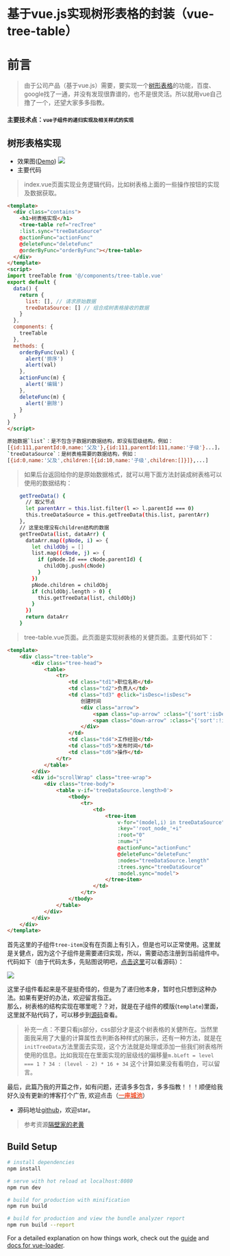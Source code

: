 # 基于vue.js实现树形表格的封装（vue-tree-table）

# 前言

> 由于公司产品（基于vue.js）需要，要实现一个[树形表格](https://github.com/sijinglei/vue-tree-table)的功能，百度、google找了一通，并没有发现很靠谱的，也不是很灵活。所以就用vue自己撸了一个，还望大家多多指教。
#### 主要技术点：`vue子组件的递归实现及相关样式的实现`

## 树形表格实现

- 效果图([Demo](https://sijinglei.github.io/vue-tree-table/dist/#/))
![](https://user-gold-cdn.xitu.io/2018/7/24/164cb313dcbb3e95?w=1492&h=998&f=gif&s=1120746)
- 主要代码
> index.vue页面实现业务逻辑代码，比如树表格上面的一些操作按钮的实现及数据获取。
>
``` html
<template>
  <div class="contains">
    <h1>树表格实现</h1>
    <tree-table ref="recTree"
    :list.sync="treeDataSource"
    @actionFunc="actionFunc"
    @deleteFunc="deleteFunc"
    @orderByFunc="orderByFunc"></tree-table>
  </div>
</template>
<script>
import treeTable from '@/components/tree-table.vue'
export default {
  data() {
    return {
      list: [], // 请求原始数据
      treeDataSource: [] // 组合成树表格接收的数据
    }
  },
  components: {
    treeTable
  },
  methods: {
    orderByFunc(val) {
      alert('排序')
      alert(val)
    },
    actionFunc(m) {
      alert('编辑')
    },
    deleteFunc(m) {
      alert('删除')
    }
  }
}
</script>
```
``` bash
原始数据`list`：是不包含子数据的数据结构，即没有层级结构，例如：
[{id:111,parentId:0,name:'父及'},{id:111,parentId:111,name:'子级'}...]，通过parentId来获取对应父子层级结构
`treeDataSource`：是树表格需要的数据结构，例如：
[{id:0,name:'父及',children:[{id:10,name:'子级',children:[]}]},...]
```
> 如果后台返回给你的是原始数据格式，就可以用下面方法封装成树表格可以使用的数据结构：
``` bash
    getTreeData() {
      // 取父节点
      let parentArr = this.list.filter(l => l.parentId === 0)
      this.treeDataSource = this.getTreeData(this.list, parentArr)
    },
    // 这里处理没有children结构的数据
    getTreeData(list, dataArr) {
      dataArr.map((pNode, i) => {
        let childObj = []
        list.map((cNode, j) => {
          if (pNode.Id === cNode.parentId) {
            childObj.push(cNode)
          }
        })
        pNode.children = childObj
        if (childObj.length > 0) {
          this.getTreeData(list, childObj)
        }
      })
      return dataArr
    }
```
> tree-table.vue页面。此页面是实现树表格的关健页面。主要代码如下：
``` html
<template>
	<div class="tree-table">
		<div class="tree-head">
			<table>
				<tr>
					<td class="td1">职位名称</td>
					<td class="td2">负责人</td>
					<td class="td3" @click="isDesc=!isDesc">
						创建时间
						<div class="arrow">
							<span class="up-arrow" :class="{'sort':isDesc}"></span>
							<span class="down-arrow" :class="{'sort':!isDesc}"></span>
						</div>
					</td>
					<td class="td4">工作经验</td>
					<td class="td5">发布时间</td>
					<td class="td6">操作</td>
				</tr>
			</table>
		</div>
		<div id="scrollWrap" class="tree-wrap">
			<div class="tree-body">
				<table v-if='treeDataSource.length>0'>
					<tbody>
						<tr>
							<td>
								<tree-item
									v-for="(model,i) in treeDataSource"
                                    :key="'root_node_'+i"
									:root="0"
									:num="i"
									@actionFunc="actionFunc"
									@deleteFunc="deleteFunc"
									:nodes="treeDataSource.length"
									:trees.sync="treeDataSource"
									:model.sync="model">
								</tree-item>
							</td>
						</tr>
					</tbody>
				</table>
			</div>
		</div>
	</div>
</template>
```
首先这里的子组件`tree-item`没有在页面上有引入，但是也可以正常使用。这里就是关健点，因为这个子组件是需要递归实现，所以，需要动态注册到当前组件中。代码如下（由于代码太多，先贴图说明吧，[点击这里](https://github.com/sijinglei/vue-tree-table/blob/master/src/components/tree-table.vue)可以看源码）：

![](https://user-gold-cdn.xitu.io/2018/7/24/164cb5dddee5b208?w=672&h=862&f=png&s=48872)

这里子组件看起来是不是挺奇怪的，但是为了递归他本身，暂时也只想到这种办法。如果有更好的办法，欢迎留言指正。<br>
那么，树表格的结构实现在哪里呢？？对，就是在子组件的模版(`template`)里面，这里就不贴代码了，可以移步到[源码](https://github.com/sijinglei/vue-tree-table/blob/master/src/components/tree-table.vue)查看。
> 补充一点：不要只看js部分，css部分才是这个树表格的关健所在。当然里面我采用了大量的计算属性去判断各种样式的展示，还有一种方法，就是在`initTreeData`方法里面去实现，这个方法就是处理或添加一些我们树表格所使用的信息。比如我现在在里面实现的层级线的偏移量`m.bLeft = level === 1 ? 34 : (level - 2) * 16 + 34` 这个计算如果没有看明白，可以留言。

最后，此篇乃我的开篇之作，如有问题，还请多多包含，多多指教！！！顺便给我好久没有更新的博客打个广告,
欢迎点击（[<span style="color:#f24c27;font-weight:600">一座城池</span>](http://yizuocity.com/)）
- 源码地址[github](https://github.com/sijinglei/vue-tree-table)，欢迎star。
> 参考资源[隔壁家的老黄](https://www.cnblogs.com/ychl/p/6075106.html)


## Build Setup

``` bash
# install dependencies
npm install

# serve with hot reload at localhost:8080
npm run dev

# build for production with minification
npm run build

# build for production and view the bundle analyzer report
npm run build --report
```

For a detailed explanation on how things work, check out the [guide](http://vuejs-templates.github.io/webpack/) and [docs for vue-loader](http://vuejs.github.io/vue-loader).
